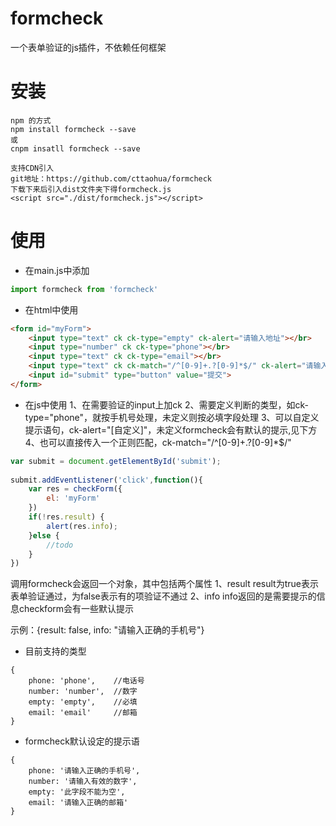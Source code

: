 # formcheck
一个表单验证的js插件，不依赖任何框架

# 安装
```
npm 的方式
npm install formcheck --save
或
cnpm insatll formcheck --save

支持CDN引入
git地址：https://github.com/cttaohua/formcheck
下载下来后引入dist文件夹下得formcheck.js
<script src="./dist/formcheck.js"></script>

```

# 使用
- 在main.js中添加
```JavaScript
import formcheck from 'formcheck'
```
- 在html中使用
```html
<form id="myForm">
	<input type="text" ck ck-type="empty" ck-alert="请输入地址"></br>
	<input type="number" ck ck-type="phone"></br>
	<input type="text" ck ck-type="email"></br>
	<input type="text" ck ck-match="/^[0-9]+.?[0-9]*$/" ck-alert="请输入正确的数字"></br>
	<input id="submit" type="button" value="提交">
</form>

```
- 在js中使用
1、在需要验证的input上加ck
2、需要定义判断的类型，如ck-type="phone"，就按手机号处理，未定义则按必填字段处理
3、可以自定义提示语句，ck-alert="[自定义]"，未定义formcheck会有默认的提示,见下方
4、也可以直接传入一个正则匹配，ck-match="/^[0-9]+.?[0-9]*$/"
```Javascript
var submit = document.getElementById('submit');
			
submit.addEventListener('click',function(){
	var res = checkForm({
		el: 'myForm'
	})
	if(!res.result) {
		alert(res.info);
	}else {
		//todo
	}
})
```

调用formcheck会返回一个对象，其中包括两个属性
1、result  result为true表示表单验证通过，为false表示有的项验证不通过
2、info    info返回的是需要提示的信息checkform会有一些默认提示

示例：{result: false, info: "请输入正确的手机号"}

- 目前支持的类型
```
{
    phone: 'phone',    //电话号
    number: 'number',  //数字
    empty: 'empty',    //必填
    email: 'email'     //邮箱
}
```
- formcheck默认设定的提示语
```
{
    phone: '请输入正确的手机号',
    number: '请输入有效的数字',
    empty: '此字段不能为空',
    email: '请输入正确的邮箱'
}
```

